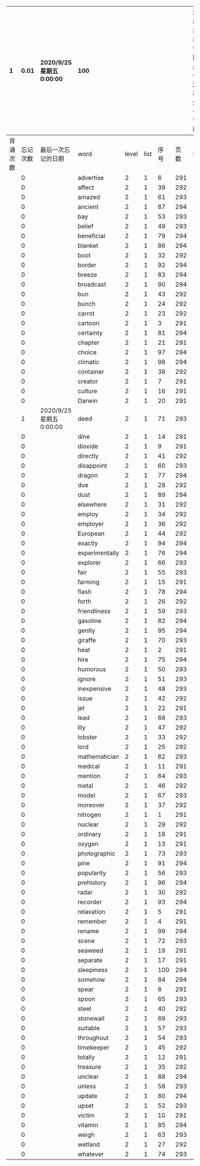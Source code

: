 |1|0.01|2020/9/25 星期五 0:00:00|100|||||本行表示本列表背诵次数，最后一次遗忘率和最后一次背诵时间||
|:--|:--|:--|:--|:--|:--|:--|:--|:--|:--|
|背诵次数|忘记次数|最后一次忘记的日期|word|level|list|序号|页数|备注|助记备注|
||0||advertise|2|1|6|291|||
||0||affect|2|1|39|292|||
||0||amazed|2|1|61|293|||
||0||ancient|2|1|87|294|||
||0||bay|2|1|53|293|||
||0||belief|2|1|49|293|||
||0||beneficial|2|1|79|294|||
||0||blanket|2|1|86|294|||
||0||boot|2|1|32|292|||
||0||border|2|1|92|294|||
||0||breeze|2|1|83|294|||
||0||broadcast|2|1|90|294|||
||0||bun|2|1|43|292|||
||0||bunch|2|1|24|292|||
||0||carrot|2|1|23|292|||
||0||cartoon|2|1|3|291|||
||0||certainty|2|1|81|294|||
||0||chapter|2|1|21|291|||
||0||choice|2|1|97|294|||
||0||climatic|2|1|98|294|||
||0||container|2|1|38|292|||
||0||creator|2|1|7|291|||
||0||culture|2|1|16|291|||
||0||Darwin|2|1|20|291|||
||1|2020/9/25 星期五 0:00:00|deed|2|1|71|293|||
||0||dine|2|1|14|291|||
||0||dioxide|2|1|9|291|||
||0||directly|2|1|41|292|||
||0||disappoint|2|1|60|293|||
||0||dragon|2|1|77|294|||
||0||due|2|1|28|292|||
||0||dust|2|1|89|294|||
||0||elsewhere|2|1|31|292|||
||0||employ|2|1|34|292|||
||0||employer|2|1|36|292|||
||0||European|2|1|44|292|||
||0||exactly|2|1|94|294|||
||0||experimentally|2|1|76|294|||
||0||explorer|2|1|66|293|||
||0||fair|2|1|55|293|||
||0||farming|2|1|15|291|||
||0||flash|2|1|78|294|||
||0||forth|2|1|26|292|||
||0||friendliness|2|1|59|293|||
||0||gasoline|2|1|82|294|||
||0||gently|2|1|95|294|||
||0||giraffe|2|1|70|293|||
||0||heat|2|1|2|291|||
||0||hire|2|1|75|294|||
||0||humorous|2|1|50|293|||
||0||ignore|2|1|51|293|||
||0||inexpensive|2|1|48|293|||
||0||issue|2|1|42|292|||
||0||jet|2|1|22|291|||
||0||lead|2|1|68|293|||
||0||lily|2|1|47|292|||
||0||lobster|2|1|33|292|||
||0||lord|2|1|25|292|||
||0||mathematician|2|1|62|293|||
||0||medical|2|1|11|291|||
||0||mention|2|1|64|293|||
||0||metal|2|1|46|292|||
||0||model|2|1|67|293|||
||0||moreover|2|1|37|292|||
||0||nitrogen|2|1|1|291|||
||0||nuclear|2|1|29|292|||
||0||ordinary|2|1|18|291|||
||0||oxygen|2|1|13|291|||
||0||photographic|2|1|73|293|||
||0||pine|2|1|91|294|||
||0||popularity|2|1|56|293|||
||0||prehistory|2|1|96|294|||
||0||radar|2|1|30|292|||
||0||recorder|2|1|93|294|||
||0||relaxation|2|1|5|291|||
||0||remember|2|1|4|291|||
||0||rename|2|1|99|294|||
||0||scene|2|1|72|293|||
||0||seaweed|2|1|19|291|||
||0||separate|2|1|17|291|||
||0||sleepiness|2|1|100|294|||
||0||somehow|2|1|84|294|||
||0||spear|2|1|8|291|||
||0||spoon|2|1|65|293|||
||0||steel|2|1|40|292|||
||0||stonewall|2|1|69|293|||
||0||suitable|2|1|57|293|||
||0||throughout|2|1|54|293|||
||0||timekeeper|2|1|45|292|||
||0||totally|2|1|12|291|||
||0||treasure|2|1|35|292|||
||0||unclear|2|1|88|294|||
||0||unless|2|1|58|293|||
||0||update|2|1|80|294|||
||0||upset|2|1|52|293|||
||0||victim|2|1|10|291|||
||0||vitamin|2|1|85|294|||
||0||weigh|2|1|63|293|||
||0||wetland|2|1|27|292|||
||0||whatever|2|1|74|293|||
